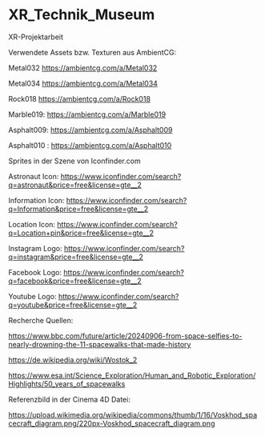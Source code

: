 # XR_Technik_Museum
XR-Projektarbeit 

Verwendete Assets bzw. Texturen aus AmbientCG:

Metal032
https://ambientcg.com/a/Metal032

Metal034
https://ambientcg.com/a/Metal034

Rock018
https://ambientcg.com/a/Rock018

Marble019:
https://ambientcg.com/a/Marble019

Asphalt009:
https://ambientcg.com/a/Asphalt009

Asphalt010 :
https://ambientcg.com/a/Asphalt010


Sprites in der Szene von Iconfinder.com

Astronaut Icon:
https://www.iconfinder.com/search?q=astronaut&price=free&license=gte__2

Information Icon:
https://www.iconfinder.com/search?q=Information&price=free&license=gte__2

Location Icon:
https://www.iconfinder.com/search?q=Location+pin&price=free&license=gte__2

Instagram Logo:
https://www.iconfinder.com/search?q=instagram&price=free&license=gte__2

Facebook Logo:
https://www.iconfinder.com/search?q=facebook&price=free&license=gte__2

Youtube Logo:
https://www.iconfinder.com/search?q=youtube&price=free&license=gte__2

Recherche Quellen: 

https://www.bbc.com/future/article/20240906-from-space-selfies-to-nearly-drowning-the-11-spacewalks-that-made-history

https://de.wikipedia.org/wiki/Wostok_2

https://www.esa.int/Science_Exploration/Human_and_Robotic_Exploration/Highlights/50_years_of_spacewalks

Referenzbild in der Cinema 4D Datei:

https://upload.wikimedia.org/wikipedia/commons/thumb/1/16/Voskhod_spacecraft_diagram.png/220px-Voskhod_spacecraft_diagram.png










